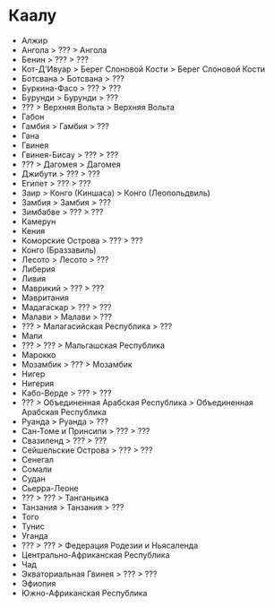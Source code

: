 # Каалу

*   Алжир
*   Ангола          >   ???         >   Ангола
*   Бенин           >   ???         >   ???
*   Кот-Д'Ивуар     >   Берег Слоновой Кости    >   Берег Слоновой Кости
*   Ботсвана        >   Ботсвана    >   ???
*   Буркина-Фасо    >   ???         >   ???
*   Бурунди         >   Бурунди     >   ???
*   ???             >   Верхняя Вольта          >   Верхняя Вольта
*   Габон
*   Гамбия          >   Гамбия      >   ???
*   Гана
*   Гвинея
*   Гвинея-Бисау    >   ???         >   ???
*   ???             >   Дагомея     >   Дагомея
*   Джибути         >   ???         >   ???
*   Египет          >   ???         >   ???
*   Заир            >   Конго (Киншаса) >   Конго (Леопольдвиль)
*   Замбия          >   Замбия      >   ???
*   Зимбабве        >   ???         >   ???
*   Камерун
*   Кения
*   Коморские Острова   >   ???     >   ???
*   Конго (Браззавиль)
*   Лесото          >   Лесото      >   ???
*   Либерия
*   Ливия
*   Маврикий        >   ???         >   ???
*   Мавритания
*   Мадагаскар      >   ???         >   ???
*   Малави          >   Малави      >   ???
*   ???             >   Малагасийская Республика    >   ???
*   Мали
*   ???             >   ???         >   Мальгашская Республика
*   Марокко
*   Мозамбик        >   ???         >   Мозамбик
*   Нигер
*   Нигерия
*   Кабо-Верде      >   ???         >   ???
*   ???             >   Объединенная Арабская Республика    >   Объединенная Арабская Республика
*   Руанда          >   Руанда      >   ???
*   Сан-Томе и Принсипи >   ???     >   ???
*   Свазиленд       >   ???         >   ???
*   Сейшельские Острова >   ???     >   ???
*   Сенегал
*   Сомали
*   Судан
*   Сьерра-Леоне
*   ???             >   ???         >   Танганьика
*   Танзания        >   Танзания    >   ???
*   Того
*   Тунис
*   Уганда
*   ???             >   ???         >   Федерация Родезии и Ньясаленда
*   Центрально-Африканская Республика
*   Чад
*   Экваториальная Гвинея   >   ??? >   ???
*   Эфиопия
*   Южно-Африканская Республика
